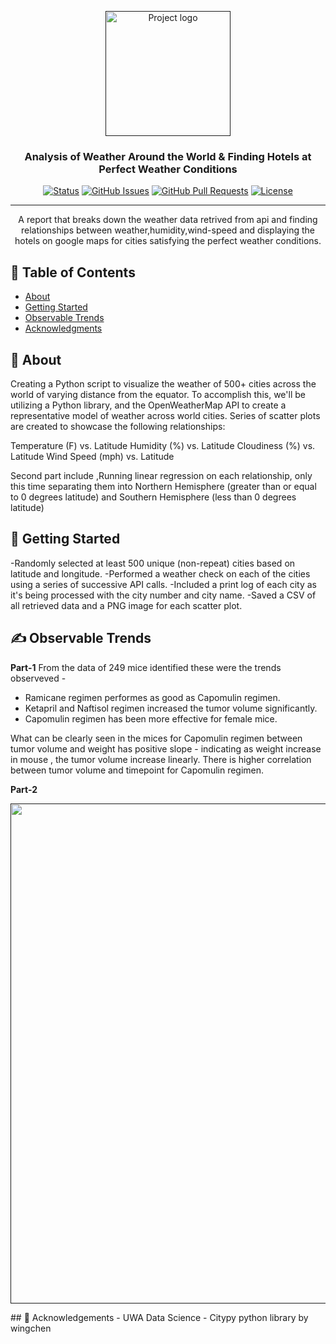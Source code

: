 <p align="center">
  <a href="" rel="noopener">
 <img width=200px height=200px src="https://i.imgur.com/6wj0hh6.jpg" alt="Project logo"></a>
</p>

<h3 align="center">Analysis of Weather Around the World & Finding Hotels at Perfect Weather Conditions</h3>

<div align="center">

[![Status](https://img.shields.io/badge/status-active-success.svg)]()
[![GitHub Issues](https://img.shields.io/github/issues/kylelobo/The-Documentation-Compendium.svg)](https://github.com/kylelobo/The-Documentation-Compendium/issues)
[![GitHub Pull Requests](https://img.shields.io/github/issues-pr/kylelobo/The-Documentation-Compendium.svg)](https://github.com/kylelobo/The-Documentation-Compendium/pulls)
[![License](https://img.shields.io/badge/license-MIT-blue.svg)](/LICENSE)

</div>

---

<p align="center">  A report that breaks down the weather data retrived from api and finding relationships between weather,humidity,wind-speed and displaying the hotels on google maps for cities satisfying the perfect weather conditions.
    <br> 
</p>

## 📝 Table of Contents

- [About](#about)
- [Getting Started](#getting_started)
- [Observable Trends](#trends)
- [Acknowledgments](#acknowledgement)

## 🧐 About <a name = "about"></a>
Creating a Python script to visualize the weather of 500+ cities across the world of varying distance from the equator. To accomplish this, we'll be utilizing a  Python library, and the OpenWeatherMap API to create a representative model of weather across world cities.
Series of scatter plots are created to showcase the following relationships:


Temperature (F) vs. Latitude
Humidity (%) vs. Latitude
Cloudiness (%) vs. Latitude
Wind Speed (mph) vs. Latitude

Second part include ,Running linear regression on each relationship, only this time separating them into Northern Hemisphere (greater than or equal to 0 degrees latitude) and Southern Hemisphere (less than 0 degrees latitude)

## 🏁 Getting Started <a name = "getting_started"></a>

-Randomly selected at least 500 unique (non-repeat) cities based on latitude and longitude.
-Performed a weather check on each of the cities using a series of successive API calls.
-Included a print log of each city as it's being processed with the city number and city name.
-Saved a CSV of all retrieved data and a PNG image for each scatter plot.


## ✍️ Observable Trends <a name = "trends"></a>
<b>Part-1</b>
From the data of 249 mice identified these were the trends observeved -
- Ramicane regimen performes as good as Capomulin regimen.
- Ketapril and Naftisol regimen increased the  tumor volume significantly.
- Capomulin regimen has been more effective for female mice.

What can be clearly seen in the  mices for Capomulin regimen between tumor volume and weight has positive slope - indicating as weight increase in mouse , the tumor volume increase linearly. There is higher correlation between tumor volume and timepoint for Capomulin regimen.

<b>Part-2</b>
<p align="center">
  <a href="" rel="noopener">
 <img width=1200px height=800px src="https://imgur.com/Fb9cxe5" alt="hotle_locations"></a>
</p>
## 🎉 Acknowledgements <a name = "acknowledgement"></a>
- UWA Data Science
- Citypy python library by wingchen
